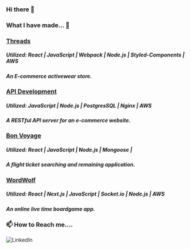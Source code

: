 ### Hi there 👋


### What I have made... 🔭
### [Threads](https://github.com/astrjc0326/threads)
##### Utilized: React | JavaScript | Webpack | Node.js | Styled-Components | AWS
##### An E-commerce activewear store.

### [API Development](https://github.com/astrjc0326/API-Development-reviews)
##### Utilized: JavaScript | Node.js | PostgresSQL | Nginx | AWS
##### A RESTful API server for an e-commerce website.

### [Bon Voyage](https://github.com/astrjc0326/Bon-Voyage)
##### Utilized: React | JavaScript | Node.js | Mongoose | 
##### A flight ticket searching and remaining application.

### [WordWolf](https://github.com/RFP2202-Blue-Ocean-Avengers/WordWolf)
##### Utilized: React | Next.js | JavaScript | Socket.io | Node.js | AWS
##### An online live time boardgame app.

### 📫 How to Reach me....
![LinkedIn](https://img.shields.io/badge/linkedin.com/in/hsin-an-wang/-%230077B5.svg?style=for-the-badge&logo=linkedin&logoColor=white)

<!--
**astrjc0326/astrjc0326** is a ✨ _special_ ✨ repository because its `README.md` (this file) appears on your GitHub profile.

Here are some ideas to get you started:

- 🔭 I’m currently working on ...
- 🌱 I’m currently learning ...
- 👯 I’m looking to collaborate on ...
- 🤔 I’m looking for help with ...
- 💬 Ask me about ...
- 📫 How to reach me: ...
- 😄 Pronouns: ...
- ⚡ Fun fact: ...
-->
